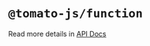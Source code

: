 # `@tomato-js/function`

Read more details in [API Docs](https://tomato-js.github.io/tomato/index.html)
